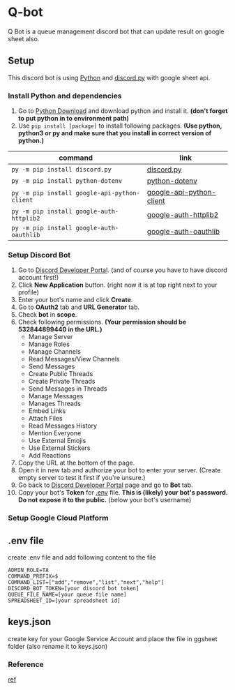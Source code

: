 # Q-bot
Q Bot is a queue management discord bot that can update result on google sheet also.

## Setup
This discord bot is using [Python](https://www.python.org/) and [discord.py](https://discordpy.readthedocs.io/en/stable/) with google sheet api.

### Install Python and dependencies
1. Go to [Python Download](https://www.python.org/downloads/) and download python and install it. **(don't forget to put python in to environment path)** 
2. Use `pip install [package]` to install following packages. **(Use python, python3 or py and make sure that you install in correct version of python.)**

|command                                     |link                                                                          |
|--------------------------------------------|------------------------------------------------------------------------------|
|`py -m pip install discord.py`              |[discord.py](https://pypi.org/project/discord.py/)                            |
|`py -m pip install python-dotenv`           |[python-dotenv](https://pypi.org/project/python-dotenv/)                      |
|`py -m pip install google-api-python-client`|[google-api-python-client](https://pypi.org/project/google-api-python-client/)|
|`py -m pip install google-auth-httplib2`    |[google-auth-httplib2](https://pypi.org/project/google-auth-httplib2/)        |
|`py -m pip install google-auth-oauthlib`    |[google-auth-oauthlib](https://pypi.org/project/google-auth-oauthlib/)        |

### Setup Discord Bot
1. Go to [Discord Developer Portal](https://discord.com/developers/applications). (and of course you have to have discord account first!)
2. Click **New Application** button. (right now it is at top right next to your profile)
3. Enter your bot's name and click **Create**.
4. Go to **OAuth2** tab and **URL Generator** tab.
5. Check **bot** in **scope**.
6. Check following permissions. **(Your permission should be 532844899440 in the URL.)**
    * Manage Server
    * Manage Roles
    * Manage Channels
    * Read Messages/View Channels
    * Send Messages
    * Create Public Threads
    * Create Private Threads
    * Send Messages in Threads
    * Manage Messages
    * Manages Threads
    * Embed Links
    * Attach Files
    * Read Messages History
    * Mention Everyone
    * Use External Emojis
    * Use External Stickers
    * Add Reactions
7. Copy the URL at the bottom of the page.
8. Open it in new tab and authorize your bot to enter your server. (Create empty server to test it first if you're unsure.)
9. Go back to [Discord Developer Portal](https://discord.com/developers/applications) page and go to **Bot**  tab.
10. Copy your bot's **Token** for [.env](#env-file) file. **This is (likely) your bot's password. Do not expose it to the public.** (below your bot's username)

### Setup Google Cloud Platform

## .env file
create .env file and add following content to the file
```
ADMIN_ROLE=TA
COMMAND_PREFIX=$
COMMAND_LIST=["add","remove","list","next","help"]
DISCORD_BOT_TOKEN=[your discord bot token]
QUEUE_FILE_NAME=[your queue file name]
SPREADSHEET_ID=[your spreadsheet id]
```

## keys.json
create key for your Google Service Account and place the file in ggsheet folder (also rename it to keys.json)

### Reference
[ref](./REF.md)